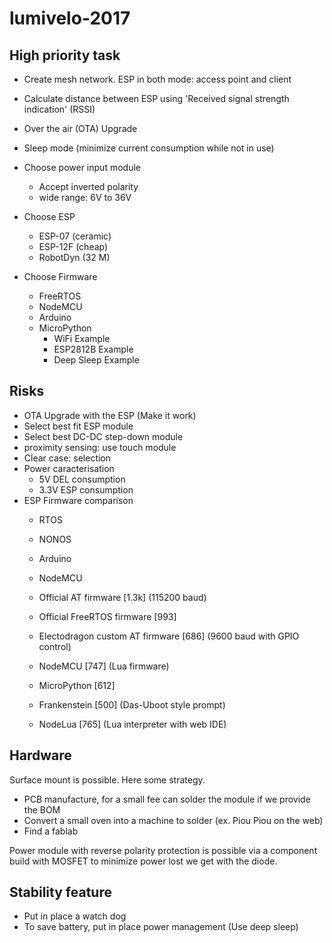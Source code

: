 # lumivelo-2017

## High priority task

- Create mesh network. ESP in both mode: access point and client
- Calculate distance between ESP using 'Received signal strength indication' (RSSI)
- Over the air (OTA) Upgrade
- Sleep mode (minimize current consumption while not in use)

- Choose power input module
  - Accept inverted polarity
  - wide range: 6V to 36V

- Choose ESP
  - ESP-07 (ceramic)
  - ESP-12F (cheap)
  - RobotDyn (32 M)

- Choose Firmware
  - FreeRTOS
  - NodeMCU
  - Arduino
  - MicroPython
    - WiFi Example
    - ESP2812B Example
    - Deep Sleep Example

## Risks

- OTA Upgrade with the ESP (Make it work)
- Select best fit ESP module
- Select best DC-DC step-down module
- proximity sensing: use touch module
- Clear case: selection
- Power caracterisation
  - 5V DEL consumption
  - 3.3V ESP consumption
- ESP Firmware comparison
  - RTOS
  - NONOS
  - Arduino
  - NodeMCU

  - Official AT firmware [1.3k] (115200 baud)
  - Official FreeRTOS firmware [993]
  - Electodragon custom AT firmware [686] (9600 baud with GPIO control)
  - NodeMCU [747] (Lua firmware)
  - MicroPython [612]
  - Frankenstein [500] (Das-Uboot style prompt)
  - NodeLua [765] (Lua interpreter with web IDE)


## Hardware

Surface mount is possible. Here some strategy.

- PCB manufacture, for a small fee can solder the module if we provide the BOM
- Convert a small oven into a machine to solder (ex. Piou Piou on the web)
- Find a fablab

Power module with reverse polarity protection is possible via a component build with MOSFET to minimize power lost we get with the diode.

## Stability feature

- Put in place a watch dog
- To save battery, put in place power management (Use deep sleep)
